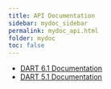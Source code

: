 ```yaml
---
title: API Documentation
sidebar: mydoc_sidebar
permalink: mydoc_api.html
folder: mydoc
toc: false
---
```


* [DART 6.1 Documentation](https://dartsim.github.io/api/v6.1.1/index.html)
* [DART 5.1 Documentation](https://dartsim.github.io/api/v5.1.4/index.html)
